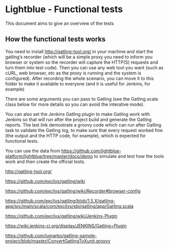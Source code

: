 Lightblue - Functional tests
=====================

This document aims to give an overview of the tests


How the functional tests works
-------------------------------------------------------

You need to install http://gatling-tool.org/ in your machine and start the gatling’s recorder (which will be a simple proxy you need to inform you browser or system so the recorder will capture the HTTP(S) requests and turn them into test code). Then you can use any web tool you want (such as cURL, web browser, etc as the proxy is running and the system is configured). After recording the whole scenario, you can move it to this folder to make it available to everyone (and it is useful for Jenkins, for example)

There are some arguments you can pass to Gatling (see the Gatling.scala class below for more details so you can avoid the interative mode). 

You can also set the Jenkins Gatling plugin to make Gatling work with Jenkins so that will run after the project build and generate the Gatling reports. The last link demostrate a groovy code which can run after Gatling task to validate the Gatling log, to make sure that every request worked fine (the output and the HTTP code, for example), which is expected for functional tests.

You can use the data from https://github.com/lightblue-platform/lightblue/tree/master/docs/demo to simulate and test how the tools work and then create the official tests.


http://gatling-tool.org/

https://github.com/excilys/gatling/wiki

https://github.com/excilys/gatling/wiki/Recorder#browser-config

https://github.com/excilys/gatling/blob/1.5.X/gatling-app/src/main/scala/com/excilys/ebi/gatling/app/Gatling.scala

https://github.com/excilys/gatling/wiki/Jenkins-Plugin

https://wiki.jenkins-ci.org/display/JENKINS/Gatling+Plugin

https://github.com/jumarko/gatling-sample-project/blob/master/ConvertGatlingToXunit.groovy
